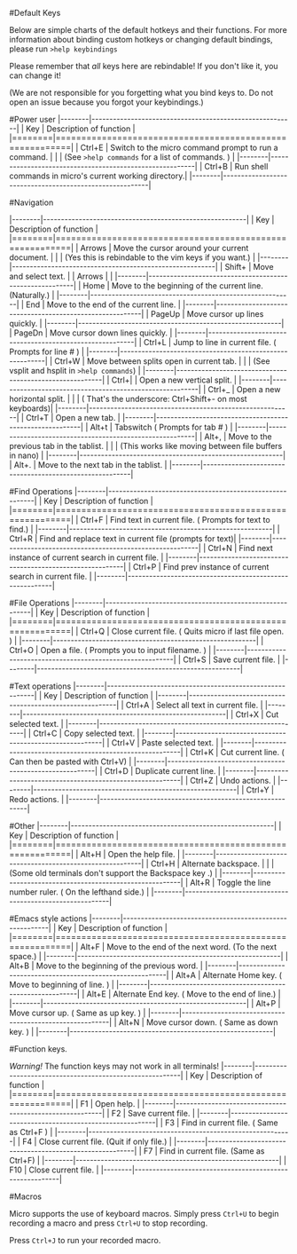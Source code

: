 #Default Keys

Below are simple charts of the default hotkeys and their functions.
For more information about binding custom hotkeys or changing
default bindings, please run `>help keybindings`

Please remember that *all* keys here are rebindable!
If you don't like it, you can change it!

(We are not responsible for you forgetting what you bind keys to.
 Do not open an issue because you forgot your keybindings.)

#Power user
|--------|---------------------------------------------------------|
| Key    | Description of function                                 |
|========|=========================================================|
| Ctrl+E | Switch to the micro command prompt to run a command.    |
|        | (See `>help commands` for a list of commands. )         |
|--------|---------------------------------------------------------|
| Ctrl+B | Run shell commands in micro's current working directory.|
|--------|---------------------------------------------------------|

#Navigation

|--------|---------------------------------------------------------|
| Key    | Description of function                                 |
|========|=========================================================|
| Arrows | Move the cursor around your current document.           |
|        | (Yes this is rebindable to the vim keys if you want.)   |
|--------|---------------------------------------------------------|
| Shift+ | Move and select text.                                   |
| Arrows |                                                         |
|--------|---------------------------------------------------------|
| Home   | Move to the beginning of the current line. (Naturally.) |
|--------|---------------------------------------------------------|
| End    | Move to the end of the current line.                    |
|--------|---------------------------------------------------------|
| PageUp | Move cursor up lines quickly.                           |
|--------|---------------------------------------------------------|
| PageDn | Move cursor down lines quickly.                         |
|--------|---------------------------------------------------------|
| Ctrl+L | Jump to line in current file. ( Prompts for line # )    |
|--------|---------------------------------------------------------|
| Ctrl+W | Move between splits open in current tab.                |
|        | (See vsplit and hsplit in `>help commands`)             |
|--------|---------------------------------------------------------|
| Ctrl+| | Open a new vertical split.                              |
|--------|---------------------------------------------------------|
| Ctrl+_ | Open a new horizontal split.                            |
|        | ( That's the underscore: Ctrl+Shift+- on most keyboards)|
|--------|---------------------------------------------------------|
| Ctrl+T | Open a new tab.                                         |
|--------|---------------------------------------------------------|
| Alt+t  | Tabswitch ( Prompts for tab # )                         |
|--------|---------------------------------------------------------|
| Alt+,  | Move to the previous tab in the tablist.                |
|        | (This works like moving between file buffers in nano)   |
|--------|---------------------------------------------------------|
| Alt+.  | Move to the next tab in the tablist.                    |
|--------|---------------------------------------------------------|

#Find Operations
|--------|---------------------------------------------------------|
| Key    | Description of function                                 |
|========|=========================================================|
| Ctrl+F | Find text in current file. ( Prompts for text to find.) |
|--------|---------------------------------------------------------|
| Ctrl+R | Find and replace text in current file (prompts for text)|
|--------|---------------------------------------------------------|
| Ctrl+N | Find next instance of current search in current file.   |
|--------|---------------------------------------------------------|
| Ctrl+P | Find prev instance of current search in current file.   |
|--------|---------------------------------------------------------|

#File Operations
|--------|---------------------------------------------------------|
| Key    | Description of function                                 |
|========|=========================================================|
| Ctrl+Q | Close current file. ( Quits micro if last file open. )  |
|--------|---------------------------------------------------------|
| Ctrl+O | Open a file. ( Prompts you to input filename. )         |
|--------|---------------------------------------------------------|
| Ctrl+S | Save current file.                                      |
|--------|---------------------------------------------------------|

#Text operations
|--------|---------------------------------------------------------|
| Key    | Description of function                                 |
|--------|---------------------------------------------------------|
| Ctrl+A | Select all text in current file.                        |
|--------|---------------------------------------------------------|
| Ctrl+X | Cut selected text.                                      |
|--------|---------------------------------------------------------|
| Ctrl+C | Copy selected text.                                     |
|--------|---------------------------------------------------------|
| Ctrl+V | Paste selected text.                                    |
|--------|---------------------------------------------------------|
| Ctrl+K | Cut current line. ( Can then be pasted with Ctrl+V)     |
|--------|---------------------------------------------------------|
| Ctrl+D | Duplicate current line.                                 |
|--------|---------------------------------------------------------|
| Ctrl+Z | Undo actions.                                           |
|--------|---------------------------------------------------------|
| Ctrl+Y | Redo actions.                                           |
|--------|---------------------------------------------------------|

#Other
|--------|---------------------------------------------------------|
| Key    | Description of function                                 |
|========|=========================================================|
| Alt+H  | Open the help file.                                     |
|--------|---------------------------------------------------------|
| Ctrl+H | Alternate backspace.                                    |
|        | (Some old terminals don't support the Backspace key .)  |
|--------|---------------------------------------------------------|
| Alt+R  | Toggle the line number ruler. ( On the lefthand side.)  |
|--------|---------------------------------------------------------|

#Emacs style actions
|--------|---------------------------------------------------------|
| Key    | Description of function                                 |
|========|=========================================================|
| Alt+F  | Move to the end of the next word. (To the next space.)  |
|--------|---------------------------------------------------------|
| Alt+B  | Move to the beginning of the previous word.             |
|--------|---------------------------------------------------------|
| Alt+A  | Alternate Home key. ( Move to beginning of line. )      |
|--------|---------------------------------------------------------|
| Alt+E  | Alternate End key. ( Move to the end of line.)          |
|--------|---------------------------------------------------------|
| Alt+P  | Move cursor up. ( Same as up key. )                     |
|--------|---------------------------------------------------------|
| Alt+N  | Move cursor down. ( Same as down key. )                 |
|--------|---------------------------------------------------------|

#Function keys.

*Warning!* The function keys may not work in all terminals! 
|--------|---------------------------------------------------------|
| Key    | Description of function                                 |
|========|=========================================================|
| F1     | Open help.                                              |
|--------|---------------------------------------------------------|
| F2     | Save current file.                                      |
|--------|---------------------------------------------------------|
| F3     | Find in current file. ( Same as Ctrl+F )                |
|--------|---------------------------------------------------------|
| F4     | Close current file. (Quit if only file.)                |
|--------|---------------------------------------------------------|
| F7     | Find in current file. (Same as Ctrl+F)                  |
|--------|---------------------------------------------------------|
| F10    | Close current file.                                     |
|--------|---------------------------------------------------------|

#Macros

Micro supports the use of keyboard macros. Simply press `Ctrl+U` to
begin recording a macro and press `Ctrl+U` to stop recording.

Press `Ctrl+J` to run your recorded macro. 
